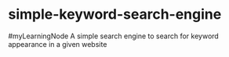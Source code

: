 # simple-keyword-search-engine
#myLearningNode
A simple search engine to search for keyword appearance in a given website
